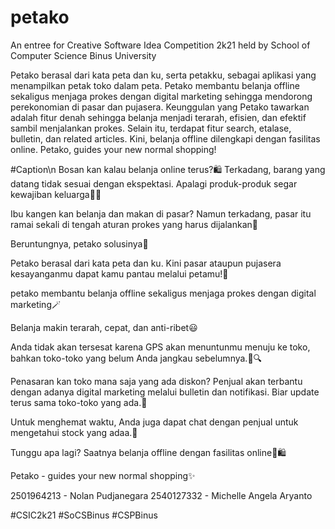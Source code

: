 # petako
An entree for Creative Software Idea Competition 2k21 held by School of Computer Science Binus University

Petako berasal dari kata peta dan ku, serta petakku, sebagai aplikasi yang menampilkan petak toko dalam peta. Petako membantu belanja offline sekaligus menjaga prokes dengan digital marketing sehingga mendorong perekonomian di pasar dan pujasera. Keunggulan yang Petako tawarkan adalah fitur denah sehingga belanja menjadi terarah, efisien, dan efektif sambil menjalankan prokes. Selain itu, terdapat fitur search, etalase, bulletin, dan related articles. Kini, belanja offline dilengkapi dengan fasilitas online. Petako, guides your new normal shopping!


#Caption\n
Bosan kan kalau belanja online terus?🛍️ Terkadang, barang  yang datang tidak sesuai dengan ekspektasi. Apalagi produk-produk segar kewajiban keluarga🥬🍎

Ibu kangen kan belanja dan makan di pasar? 
Namun terkadang, pasar itu ramai sekali di tengah aturan prokes yang harus dijalankan🤦

Beruntungnya, 
petako solusinya🌟

Petako berasal dari kata peta dan ku.
Kini pasar ataupun pujasera kesayanganmu dapat kamu pantau melalui petamu!📱

petako membantu belanja offline sekaligus menjaga prokes dengan digital marketing🪄

Belanja makin terarah, cepat, dan anti-ribet😃

Anda tidak akan tersesat karena GPS akan menuntunmu menuju ke toko, bahkan toko-toko yang belum Anda jangkau sebelumnya.📍🔍

Penasaran kan toko mana saja yang ada diskon?
Penjual akan terbantu dengan adanya digital marketing melalui bulletin dan notifikasi. Biar update terus sama toko-toko yang ada.📢

Untuk menghemat waktu, Anda juga dapat chat dengan penjual untuk mengetahui stock yang adaa.💬

Tunggu apa lagi?
Saatnya belanja offline dengan fasilitas online📱🛍️

Petako - guides your new normal shopping✨

2501964213 - Nolan Pudjanegara
2540127332 - Michelle Angela Aryanto

#CSIC2k21 #SoCSBinus #CSPBinus
